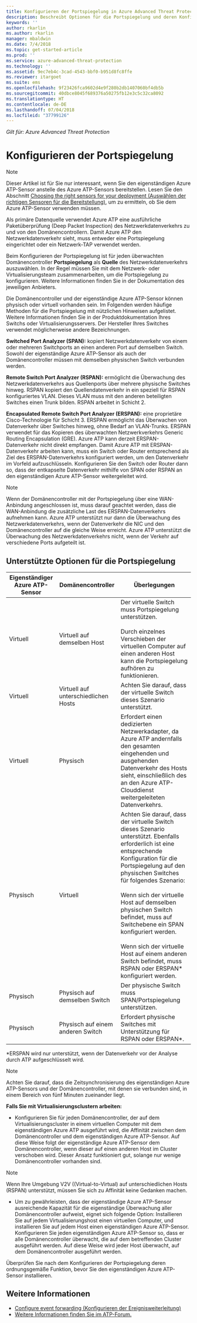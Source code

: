 ```yaml
---
title: Konfigurieren der Portspiegelung in Azure Advanced Threat Protection | Microsoft-Dokumentation
description: Beschreibt Optionen für die Portspiegelung und deren Konfiguration für Azure ATP
keywords: ''
author: rkarlin
ms.author: rkarlin
manager: mbaldwin
ms.date: 7/4/2018
ms.topic: get-started-article
ms.prod: ''
ms.service: azure-advanced-threat-protection
ms.technology: ''
ms.assetid: 9ec7eb4c-3cad-4543-bbf0-b951d8fc8ffe
ms.reviewer: itargoet
ms.suite: ems
ms.openlocfilehash: 9f23426fca9602d4e9f280b2db1407060bf4db5b
ms.sourcegitcommit: 40dbce8045f689376a50275fb12e3c5c32ca8092
ms.translationtype: HT
ms.contentlocale: de-DE
ms.lasthandoff: 07/04/2018
ms.locfileid: "37799126"
---
```

*Gilt für: Azure Advanced Threat Protection*



# <a name="configure-port-mirroring"></a>Konfigurieren der Portspiegelung
> [!NOTE] 
> Dieser Artikel ist für Sie nur interessant, wenn Sie den eigenständigen Azure ATP-Sensor anstelle des Azure ATP-Sensors bereitstellen. Lesen Sie den Abschnitt [Choosing the right sensors for your deployment (Auswählen der richtigen Sensoren für die Bereitstellung)](atp-capacity-planning.md#choosing-the-right-sensor-type-for-your-deployment), um zu ermitteln, ob Sie dem Azure ATP-Sensor verwenden müssen.
 
Als primäre Datenquelle verwendet Azure ATP eine ausführliche Paketüberprüfung (Deep Packet Inspection) des Netzwerkdatenverkehrs zu und von den Domänencontrollern. Damit Azure ATP den Netzwerkdatenverkehr sieht, muss entweder eine Portspiegelung eingerichtet oder ein Netzwerk-TAP verwendet werden.

Beim Konfigurieren der Portspiegelung ist für jeden überwachten Domänencontroller **Portspiegelung** als **Quelle** des Netzwerkdatenverkehrs auszuwählen. In der Regel müssen Sie mit dem Netzwerk- oder Virtualisierungsteam zusammenarbeiten, um die Portspiegelung zu konfigurieren.
Weitere Informationen finden Sie in der Dokumentation des jeweiligen Anbieters.

Die Domänencontroller und der eigenständige Azure ATP-Sensor können physisch oder virtuell vorhanden sein. Im Folgenden werden häufige Methoden für die Portspiegelung mit nützlichen Hinweisen aufgelistet. Weitere Informationen finden Sie in der Produktdokumentation Ihres Switchs oder Virtualisierungsservers. Der Hersteller Ihres Switches verwendet möglicherweise andere Bezeichnungen.

**Switched Port Analyzer (SPAN):** kopiert Netzwerkdatenverkehr von einem oder mehreren Switchports an einen anderen Port auf demselben Switch. Sowohl der eigenständige Azure ATP-Sensor als auch der Domänencontroller müssen mit demselben physischen Switch verbunden werden.

**Remote Switch Port Analyzer (RSPAN):** ermöglicht die Überwachung des Netzwerkdatenverkehrs aus Quellenports über mehrere physische Switches hinweg. RSPAN kopiert den Quellendatenverkehr in ein speziell für RSPAN konfiguriertes VLAN. Dieses VLAN muss mit den anderen beteiligten Switches einen Trunk bilden. RSPAN arbeitet in Schicht 2.

**Encapsulated Remote Switch Port Analyzer (ERSPAN):** eine proprietäre Cisco-Technologie für Schicht 3. ERSPAN ermöglicht das Überwachen von Datenverkehr über Switches hinweg, ohne Bedarf an VLAN-Trunks. ERSPAN verwendet für das Kopieren des überwachten Netzwerkverkehrs Generic Routing Encapsulation (GRE). Azure ATP kann derzeit ERSPAN-Datenverkehr nicht direkt empfangen. Damit Azure ATP mit ERSPAN-Datenverkehr arbeiten kann, muss ein Switch oder Router entsprechend als Ziel des ERSPAN-Datenverkehrs konfiguriert werden, um den Datenverkehr im Vorfeld aufzuschlüsseln. Konfigurieren Sie den Switch oder Router dann so, dass der entkapselte Datenverkehr mithilfe von SPAN oder RSPAN an den eigenständigen Azure ATP-Sensor weitergeleitet wird.

> [!NOTE]
> Wenn der Domänencontroller mit der Portspiegelung über eine WAN-Anbindung angeschlossen ist, muss darauf geachtet werden, dass die WAN-Anbindung die zusätzliche Last des ERSPAN-Datenverkehrs aufnehmen kann.
> Azure ATP unterstützt nur dann die Überwachung des Netzwerkdatenverkehrs, wenn der Datenverkehr die NIC und den Domänencontroller auf die gleiche Weise erreicht. Azure ATP unterstützt die Überwachung des Netzwerkdatenverkehrs nicht, wenn der Verkehr auf verschiedene Ports aufgeteilt ist.

## <a name="supported-port-mirroring-options"></a>Unterstützte Optionen für die Portspiegelung

|Eigenständiger Azure ATP-Sensor|Domänencontroller|Überlegungen|
|---------------|---------------------|------------------|
|Virtuell|Virtuell auf demselben Host|Der virtuelle Switch muss Portspiegelung unterstützen.<br /><br />Durch einzelnes Verschieben der virtuellen Computer auf einen anderen Host kann die Portspiegelung aufhören zu funktionieren.|
|Virtuell|Virtuell auf unterschiedlichen Hosts|Achten Sie darauf, dass der virtuelle Switch dieses Szenario unterstützt.|
|Virtuell|Physisch|Erfordert einen dedizierten Netzwerkadapter, da Azure ATP andernfalls den gesamten eingehenden und ausgehenden Datenverkehr des Hosts sieht, einschließlich des an den Azure ATP-Clouddienst weitergeleiteten Datenverkehrs.|
|Physisch|Virtuell|Achten Sie darauf, dass der virtuelle Switch dieses Szenario unterstützt. Ebenfalls erforderlich ist eine entsprechende Konfiguration für die Portspiegelung auf den physischen Switches für folgendes Szenario:<br /><br />Wenn sich der virtuelle Host auf demselben physischen Switch befindet, muss auf Switchebene ein SPAN konfiguriert werden.<br /><br />Wenn sich der virtuelle Host auf einem anderen Switch befindet, muss RSPAN oder ERSPAN&#42; konfiguriert werden.|
|Physisch|Physisch auf demselben Switch|Der physische Switch muss SPAN/Portspiegelung unterstützen.|
|Physisch|Physisch auf einem anderen Switch|Erfordert physische Switches mit Unterstützung für RSPAN oder ERSPAN&#42;.|

&#42;ERSPAN wird nur unterstützt, wenn der Datenverkehr vor der Analyse durch ATP aufgeschlüsselt wird.

> [!NOTE]
> Achten Sie darauf, dass die Zeitsynchronisierung des eigenständigen Azure ATP-Sensors und der Domänencontroller, mit denen sie verbunden sind, in einem Bereich von fünf Minuten zueinander liegt.

**Falls Sie mit Virtualisierungsclustern arbeiten:**

-   Konfigurieren Sie für jeden Domänencontroller, der auf dem Virtualisierungscluster in einem virtuellen Computer mit dem eigenständigen Azure ATP ausgeführt wird, die Affinität zwischen dem Domänencontroller und dem eigenständigen Azure ATP-Sensor. Auf diese Weise folgt der eigenständige Azure ATP-Sensor dem Domänencontroller, wenn dieser auf einen anderen Host im Cluster verschoben wird. Dieser Ansatz funktioniert gut, solange nur wenige Domänencontroller vorhanden sind.

 > [!NOTE]
 > Wenn Ihre Umgebung V2V ((Virtual-to-Virtual) auf unterschiedlichen Hosts (RSPAN) unterstützt, müssen Sie sich zu Affinität keine Gedanken machen.
 
-   Um zu gewährleisten, dass der eigenständige Azure ATP-Sensor ausreichende Kapazität für die eigenständige Überwachung aller Domänencontroller aufweist, eignet sich folgende Option: Installieren Sie auf jedem Virtualisierungshost einen virtuellen Computer, und installieren Sie auf jedem Host einen eigenständigen Azure ATP-Sensor. Konfigurieren Sie jeden eigenständigen Azure ATP-Sensor so, dass er alle Domänencontroller überwacht, die auf dem betreffenden Cluster ausgeführt werden. Auf diese Weise wird jeder Host überwacht, auf dem Domänencontroller ausgeführt werden.

Überprüfen Sie nach dem Konfigurieren der Portspiegelung deren ordnungsgemäße Funktion, bevor Sie den eigenständigen Azure ATP-Sensor installieren.

## <a name="see-also"></a>Weitere Informationen
- [Configure event forwarding (Konfigurieren der Ereignisweiterleitung)](configure-event-forwarding.md)
- [Weitere Informationen finden Sie im ATP-Forum.](https://aka.ms/azureatpcommunity)
